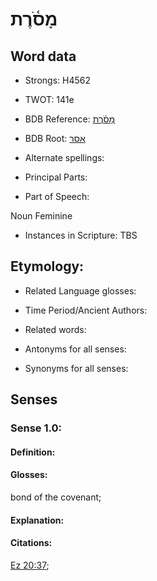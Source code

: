 # מָסֹ֫רֶת

<!-- Status: S2="NeedsEdits" -->
<!-- Lexica used for edits:   -->

## Word data

* Strongs: H4562

* TWOT: 141e

* BDB Reference: [מָסֹ֫רֶת](rc://en/bdb/dict/a.ew.ag)

* BDB Root: [אסר](rc://en/bdb/dict/a.ew.aa)

* Alternate spellings:

* Principal Parts:

* Part of Speech:

Noun Feminine

* Instances in Scripture: TBS

## Etymology:

* Related Language glosses:

* Time Period/Ancient Authors:

* Related words:

* Antonyms for all senses:

* Synonyms for all senses:

## Senses

### Sense 1.0:

#### Definition:

#### Glosses:

bond of the covenant; 

#### Explanation:

#### Citations:

[Ez 20:37](rc://he/uhb/book/ezk/20/37); 

